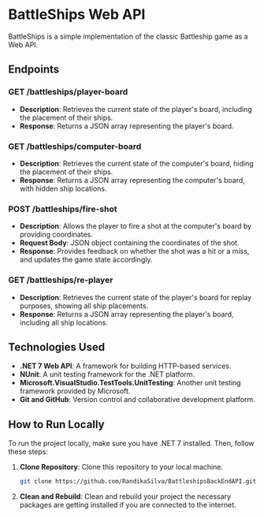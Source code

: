 # BattleShips Web API

BattleShips is a simple implementation of the classic Battleship game as a Web API.

## Endpoints

### GET /battleships/player-board
- **Description**: Retrieves the current state of the player's board, including the placement of their ships.
- **Response**: Returns a JSON array representing the player's board.

### GET /battleships/computer-board
- **Description**: Retrieves the current state of the computer's board, hiding the placement of their ships.
- **Response**: Returns a JSON array representing the computer's board, with hidden ship locations.

### POST /battleships/fire-shot
- **Description**: Allows the player to fire a shot at the computer's board by providing coordinates.
- **Request Body**: JSON object containing the coordinates of the shot.
- **Response**: Provides feedback on whether the shot was a hit or a miss, and updates the game state accordingly.

### GET /battleships/re-player
- **Description**: Retrieves the current state of the player's board for replay purposes, showing all ship placements.
- **Response**: Returns a JSON array representing the player's board, including all ship locations.

## Technologies Used

- **.NET 7 Web API**: A framework for building HTTP-based services.
- **NUnit**: A unit testing framework for the .NET platform.
- **Microsoft.VisualStudio.TestTools.UnitTesting**: Another unit testing framework provided by Microsoft.
- **Git and GitHub**: Version control and collaborative development platform.

## How to Run Locally
To run the project locally, make sure you have .NET 7 installed. Then, follow these steps:

1. **Clone Repository**: Clone this repository to your local machine.
   ```bash
   git clone https://github.com/RandikaSilva/BattleshipsBackEndAPI.git
   
2. **Clean and Rebuild**: Clean and rebuild your project the necessary packages are getting installed if you are connected to the internet.

